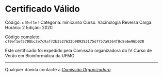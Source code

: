# Certificado Válido

Código: `cf0ef1ef`
Categoria: minicurso
Curso: Vacinologia Reversa
Carga Horária: 2
Edição: 2020


Código completo: `cf0ef1ef5708bc2e7c9af72b3527633b989353175d7757a9364f8c8e6e96b028`


Este certificado foi expedido pela Comissão organizadora do IV Curso de Verão em Bioinformática da UFMG.

----

Qualquer dúvida contacte a [_Comissão Organizadora_](<mailto:cursobioinfoufmg@gmail.com$subject=[Certificados]>)

